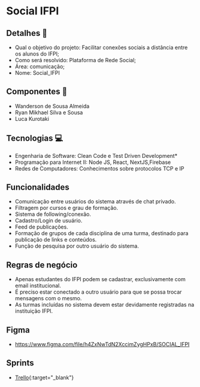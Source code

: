 # Social IFPI

## Detalhes :page_facing_up:
- Qual o objetivo do projeto: Facilitar conexões sociais a distância entre os alunos do IFPI;
- Como será resolvido: Plataforma de Rede Social;
- Área: comunicação;
- Nome: Social_IFPI


## Componentes :busts_in_silhouette:
- Wanderson de Sousa Almeida
- Ryan Mikhael Silva e Sousa
- Luca Kurotaki

## Tecnologias :computer:	
- Engenharia de Software: Clean Code e Test Driven Development*
- Programação para Internet II: Node JS, React, NextJS,Firebase
- Redes de Computadores: Conhecimentos sobre protocolos TCP e IP

## Funcionalidades
- Comunicação entre usuários do sistema através de chat privado.
- Filtragem por cursos e grau de formação.
- Sistema de following/conexão.
- Cadastro/Login de usuário.
- Feed de publicações.
- Formação de grupos de cada disciplina de uma turma, destinado para publicação de links e conteúdos.
- Função de pesquisa por outro usuário do sistema.

## Regras de negócio
- Apenas estudantes do IFPI podem se cadastrar, exclusivamente com email institucional.
- É preciso estar conectado a outro usuário para que se possa trocar mensagens com o mesmo.
- As turmas incluídas no sistema devem estar devidamente registradas na instituição IFPI.

## Figma
- https://www.figma.com/file/h4ZxNwTdN2XccimZygHPxB/SOCIAL_IFPI

## Sprints
- [Trello](https://trello.com/b/iRmck7IC/socialifpi
){:target="_blank"}
